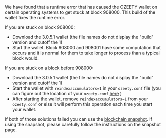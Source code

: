 We have found that a runtime error that has caused the OZEETY wallet on certain operating systems to get stuck at block 908000. This build of the wallet fixes the runtime error.

If you are stuck on block 908000:
- Download the 3.0.5.1 wallet (the file names do not display the "build" version and cutoff the 1)
- Start the wallet. Block 908000 and 908001 have some computation that occurs and it is normal for them to take longer to process than a typical block would.

If you are stuck on a block before 908000:
- Download the 3.0.5.1 wallet (the file names do not display the "build" version and cutoff the 1)
- Start the wallet with `reindexaccumulators=1` in your `ozeety.conf` file (you can figure out the location of your `ozeety.conf` [here](https://ozeety.freshdesk.com/support/solutions/articles/30000004664-where-are-my-wallet-dat-blockchain-and-configuration-conf-files-located-) )
- After starting the wallet, remove `reindexaccumulators=1` from your `ozeety.conf` or else it will perform this operation each time you start your wallet.

If both of those solutions failed you can use the [blockchain snapshot](http://178.254.23.111/~pub/OZEETY/Daily-Snapshots-Html/OZEETY-Daily-Snapshots.html). If using the snapshot, please carefully follow the instructions on the snapshot page.